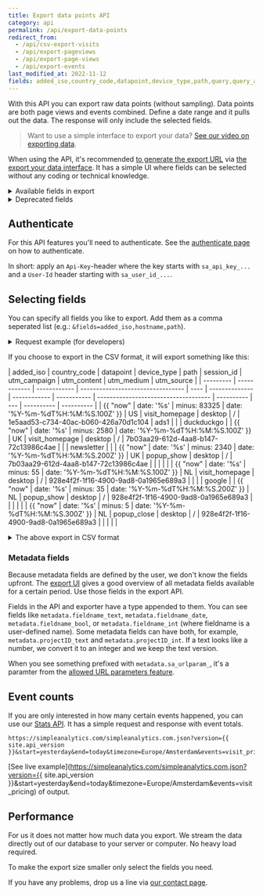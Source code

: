 ```yaml
---
title: Export data points API
category: api
permalink: /api/export-data-points
redirect_from:
  - /api/csv-export-visits
  - /api/export-pageviews
  - /api/export-page-views
  - /api/export-events
last_modified_at: 2022-11-12
fields: added_iso,country_code,datapoint,device_type,path,query,query_and_path,session_id,utm_source,utm_campaign,utm_content,utm_medium
---
```


With this API you can export raw data points (without sampling). Data points are both page views and events combined. Define a date range and it pulls out the data. The response will only include the selected fields.

> Want to use a simple interface to export your data? [See our video on exporting data](/export-data).

When using the API, it's recommended [to generate the export URL](/api/helpers#generate-export-url) via [the export your data interface](/export-data). It has a simple UI where fields can be selected without any coding or technical knowledge.

<details>
<summary>Available fields in export</summary>
<div markdown="1">

| Field               | Type    | Description                                                                                                                                                |
| ------------------- | ------- | ---------------------------------------------------------------------------------------------------------------------------------------------------------- |
| added_unix          | number  | The time of the page view in unix time format                                                                                                              |
| added_iso           | date    | The time of the page view in ISO8601 format                                                                                                                |
| hostname            | string  | The hostname of the website                                                                                                                                |
| hostname_original   | string  | When the hostname is overwritten, we store the original hostname                                                                                           |
| path                | string  | The path of the page view                                                                                                                                  |
| query               | string  | The query parameters of the URL                                                                                                                            |
| is_unique           | boolean | Is this page view unique                                                                                                                                   |
| is_robot            | boolean | Is page view visited by a robot or crawler                                                                                                                 |
| document_referrer   | string  | The [JavaScript `document.referrer`](https://developer.mozilla.org/en-US/docs/Web/API/Document/referrer) of the page                                       |
| utm_source          | string  | UTM source (specify via `ref=` or `utm_source` in your URL)                                                                                                |
| utm_medium          | string  | UTM medium (specify via `utm_medium` in your URL)                                                                                                          |
| utm_campaign        | string  | UTM campaign (specify via `utm_campaign` in your URL)                                                                                                      |
| utm_content         | string  | UTM content (specify via `utm_content` in your URL)                                                                                                        |
| utm_term            | string  | UTM term (specify via `utm_term` in your URL)                                                                                                              |
| scrolled_percentage | number  | How far did a visitor scroll on the page (in steps of 5%)                                                                                                  |
| duration_seconds    | number  | How many seconds did a visitor stay on this page (we stop the counter when a page is hidden)                                                               |
| viewport_width      | number  | Viewport width in pixels                                                                                                                                   |
| viewport_height     | number  | Viewport height in pixels                                                                                                                                  |
| screen_width        | number  | Screen width in pixels                                                                                                                                     |
| screen_height       | number  | Screen height in pixels                                                                                                                                    |
| user_agent          | string  | The [`navigator.userAgent`](https://developer.mozilla.org/en-US/docs/Web/API/NavigatorID/userAgent) of a browser (in case of a fake one we don't store it. |
| device_type         | string  | Either desktop, mobile, tablet, or tv.                                                                                                                     |
| country_code        | string  | 2 letter country code                                                                                                                                      |
| browser_name        | string  | Browser name                                                                                                                                               |
| browser_version     | string  | Browser version (do note this is a string)                                                                                                                 |
| os_name             | string  | OS name                                                                                                                                                    |
| os_version          | string  | OS version (do note this is a string)                                                                                                                      |
| lang_region         | string  | The region part of [navigator.language](https://developer.mozilla.org/en-US/docs/Web/API/NavigatorLanguage/language)                                       |
| lang_language       | string  | The language part of [navigator.language](https://developer.mozilla.org/en-US/docs/Web/API/NavigatorLanguage/language)                                     |
| uuid                | string  | A UUID v4 of the page view (this is not always unique)                                                                                                     |
| metadata.\*\*\*     | N/A     | Metadata are your own specified fields followed by a type (e.g. `project_text`)                                                                            |

Data like `scrolled_percentage` and `duration_seconds` is not always added because it depends on the browser features of the visitor. [Metadata](/metadata) is found in `metadata.***` fields. They will only be exported when specified by key (e.g.: `metadata.dark_mode_bool`).

</div>
</details>

<details>
<summary>Deprecated fields</summary>
<div markdown="1">

These fields are deprecated but we keep them for backward compatibility. It's recommended to not use it for new projects.

| Field               | Description                                                           |
| ------------------- | --------------------------------------------------------------------- |
| url                 | Please use hostname and path to get the full URL                      |
| referrer            | We replaced this with document_referrer                               |
| referrer_raw        | We replaced this with document_referrer                               |
| device_width_pixels | We replaced this with viewport_width                                  |
| device_width        | We replaced this with viewport_width                                  |
| source              | What is the source of this page view, mostly `js` from our JavaScript |

</div>
</details>

## Authenticate

For this API features you'll need to authenticate. See the [authenticate page](/api/authenticate) on how to authenticate.

In short: apply an `Api-Key`-header where the key starts with `sa_api_key_...` and a `User-Id` header starting with `sa_user_id_...`.

## Selecting fields

You can specify all fields you like to export. Add them as a comma seperated list (e.g.: `&fields=added_iso,hostname,path`).

<details>
<summary>Request example (for developers)</summary>
<div markdown="1">

To test if your API key works correctly you can replace the example values of this cURL example with your own.

```bash
curl "https://simpleanalytics.com/api/export/datapoints?version={{ site.api_version }}&format=csv&hostname=simpleanalytics.com&start={{ "now" | date: '%s' | minus: 2592000 | date: '%Y-%m-%d' }}&end={{ "now" | date: '%Y-%m-%d' }}&robots=false&timezone=Europe%2FAmsterdam&fields=added_iso,path&type=pageviews" \
     -H 'User-Id: sa_user_id_00000000-0000-0000-0000-000000000000' \
     -H 'Api-Key: sa_api_key_xxxxxxxxxxxxxxxxxxxxxxxxxxxxxxxxxxxx' \
     -H 'Content-Type: text/csv'
```

</div>
</details>

If you choose to export in the CSV format, it will export something like this:

| added_iso | country_code | datapoint    | device_type                       | path | session_id     | utm_campaign | utm_content | utm_medium                           | utm_source |
| --------- | ------------ | ------------ | --------------------------------- | ---- | -------------- | ------------ | ----------- | ------------------------------------ | ---------- | --- | ---------- | ---------- |
| {{ "now"  | date: '%s'   | minus: 83325 | date: '%Y-%m-%dT%H:%M:%S.100Z' }} | US   | visit_homepage | desktop      | /           | 1e5aad53-c734-40ac-b060-426a70d1c104 | ads1       |     |            | duckduckgo |
| {{ "now"  | date: '%s'   | minus: 2580  | date: '%Y-%m-%dT%H:%M:%S.100Z' }} | UK   | visit_homepage | desktop      | /           | 7b03aa29-612d-4aa8-b147-72c13986c4ae |            |     | newsletter |            |
| {{ "now"  | date: '%s'   | minus: 2340  | date: '%Y-%m-%dT%H:%M:%S.200Z' }} | UK   | popup_show     | desktop      | /           | 7b03aa29-612d-4aa8-b147-72c13986c4ae |            |     |            |            |
| {{ "now"  | date: '%s'   | minus: 55    | date: '%Y-%m-%dT%H:%M:%S.100Z' }} | NL   | visit_homepage | desktop      | /           | 928e4f2f-1f16-4900-9ad8-0a1965e689a3 |            |     |            | google     |
| {{ "now"  | date: '%s'   | minus: 35    | date: '%Y-%m-%dT%H:%M:%S.200Z' }} | NL   | popup_show     | desktop      | /           | 928e4f2f-1f16-4900-9ad8-0a1965e689a3 |            |     |            |            |
| {{ "now"  | date: '%s'   | minus: 5     | date: '%Y-%m-%dT%H:%M:%S.300Z' }} | NL   | popup_close    | desktop      | /           | 928e4f2f-1f16-4900-9ad8-0a1965e689a3 |            |     |            |            |

<details class="csv">
<summary>The above export in CSV format</summary>
<div markdown="1">

```
added_iso,country_code,datapoint,device_type,path,session_id,utm_campaign,utm_content,utm_medium,utm_source
{{ "now" | date: '%s' | minus: 83325 | date: '%Y-%m-%dT%H:%M:%S.100Z' }},US,visit_homepage,desktop,/,1e5aad53-c734-40ac-b060-426a70d1c104,ads1,,,duckduckgo
{{ "now" | date: '%s' | minus: 2580 | date: '%Y-%m-%dT%H:%M:%S.100Z' }},UK,visit_homepage,desktop,/,7b03aa29-612d-4aa8-b147-72c13986c4ae,,,newsletter,
{{ "now" | date: '%s' | minus: 2340 | date: '%Y-%m-%dT%H:%M:%S.200Z' }},UK,popup_show,desktop,/,7b03aa29-612d-4aa8-b147-72c13986c4ae,,,,
{{ "now" | date: '%s' | minus: 55 | date: '%Y-%m-%dT%H:%M:%S.100Z' }},NL,visit_homepage,desktop,/,928e4f2f-1f16-4900-9ad8-0a1965e689a3,,,,google
{{ "now" | date: '%s' | minus: 35 | date: '%Y-%m-%dT%H:%M:%S.200Z' }},NL,popup_show,desktop,/,928e4f2f-1f16-4900-9ad8-0a1965e689a3,,,,
{{ "now" | date: '%s' | minus: 5 | date: '%Y-%m-%dT%H:%M:%S.300Z' }},NL,popup_close,desktop,/,928e4f2f-1f16-4900-9ad8-0a1965e689a3,,,,
```

</div>
</details>

### Metadata fields

Because metadata fields are defined by the user, we don't know the fields upfront. The [export UI](/api/helpers#generate-export-url) gives a good overview of all metadata fields available for a certain period. Use those fields in the export API.

Fields in the API and exporter have a type appended to them. You can see fields like `metadata.fieldname_text`, `metadata.fieldname_date`, `metadata.fieldname_bool`, or `metadata.fieldname_int` (where fieldname is a user-defined name). Some metadata fields can have both, for example, `metadata.projectID_text` and `metadata.projectID_int`. If a text looks like a number, we convert it to an integer and we keep the text version.

When you see something prefixed with `metadata.sa_urlparam_`, it's a paramter from the [allowed URL parameters feature](/allow-params).

## Event counts

If you are only interested in how many certain events happened, you can use our [Stats API](/api/stats#events). It has a simple request and response with event totals.

```
https://simpleanalytics.com/simpleanalytics.com.json?version={{ site.api_version }}&start=yesterday&end=today&timezone=Europe/Amsterdam&events=visit_pricing
```

[See live example](https://simpleanalytics.com/simpleanalytics.com.json?version={{ site.api_version }}&start=yesterday&end=today&timezone=Europe/Amsterdam&events=visit_pricing) of output.

## Performance

For us it does not matter how much data you export. We stream the data directly out of our database to your server or computer. No heavy load required.

To make the export size smaller only select the fields you need.

If you have any problems, drop us a line via [our contact page](https://simpleanalytics.com/contact).

<style>
  .content div.table-wrapper td {
    white-space: nowrap;
    font-feature-settings: "tnum";
    font-variant-numeric: tabular-nums;
  }

  /* Apply styling to first table */
  .content details div.table-wrapper:nth-of-type(1) td:nth-of-type(3) {
    white-space: inherit;
  }

  .content table td,
  .content table th {
    font-size: 14px;
  }

  details.csv pre.highlight {
    white-space: pre;
  }
</style>
